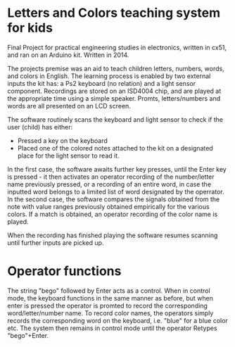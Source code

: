 ﻿Letters and Colors teaching system for kids
===========================================

Final Project for practical engineering studies in electronics, written in cx51, and ran on an Arduino kit. Written in 2014.

The projects premise was an aid to teach children letters, numbers, words, and colors in English.
The learning process is enabled by two external inputs the kit has: a Ps2 keyboard (no relation) and a light sensor component.
Recordings are stored on an ISD4004 chip, and are played at the appropriate time using a simple speaker.
Promts, letters/numbers and words are all presented on an LCD screen.

The software routinely scans the keyboard and light sensor to check if the user (child) has either:
* Pressed a key on the keyboard
* Placed one of the colored notes attached to the kit on a designated place for the light sensor to read it.

In the first case, the software awaits further key presses, until the Enter key is pressed - it then activates an operator recording of the number/letter name previously pressed, or a recording of an entire word, in case the inputted word belongs to a limited list of word designated by the operrator.
In the second case, the software compares the signals obtained from the note  with value ranges previously obtained empirically for the various colors. If a match is obtained, an operator recording of the color name is played.

When the recording has finished playing the software resumes scanning until further inputs are picked up.

Operator functions
============================================
The string "bego" followed by Enter acts as a control. When in control mode, the keyboard functions in the same manner as before, but when enter is pressed the operator is promted to record the corresponding word/letter/number name. To record color names, the operators simply records the corresponding word on the keyboard, i.e. "blue" for a blue color etc. The system then remains in control mode until the operator Retypes "bego"+Enter.
